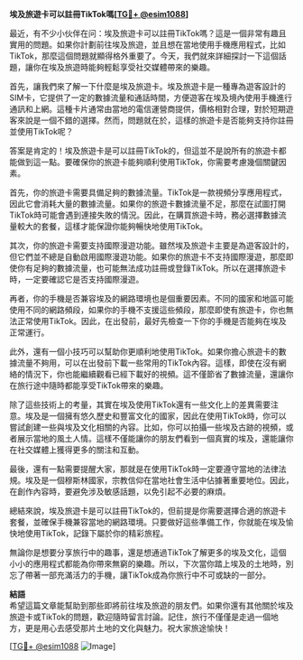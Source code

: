 **埃及旅遊卡可以註冊TikTok嗎[[TG💪+ @esim1088](https://t.me/s/esim1088)]**

最近，有不少小伙伴在问：埃及旅遊卡可以註冊TikTok嗎？這是一個非常有趣且實用的問題。如果你計劃前往埃及旅遊，並且想在當地使用手機應用程式，比如TikTok，那麼這個問題就顯得格外重要了。今天，我們就來詳細探討一下這個話題，讓你在埃及旅遊時能夠輕鬆享受社交媒體帶來的樂趣。

首先，讓我們來了解一下什麼是埃及旅遊卡。埃及旅遊卡是一種專為遊客設計的SIM卡，它提供了一定的數據流量和通話時間，方便遊客在埃及境內使用手機進行通訊和上網。這種卡片通常由當地的電信運營商提供，價格相對合理，對於短期遊客來說是一個不錯的選擇。然而，問題就在於，這樣的旅遊卡是否能夠支持你註冊並使用TikTok呢？

答案是肯定的！埃及旅遊卡是可以註冊TikTok的，但這並不是說所有的旅遊卡都能做到這一點。要確保你的旅遊卡能夠順利使用TikTok，你需要考慮幾個關鍵因素。

首先，你的旅遊卡需要具備足夠的數據流量。TikTok是一款視頻分享應用程式，因此它會消耗大量的數據流量。如果你的旅遊卡數據流量不足，那麼在試圖打開TikTok時可能會遇到連接失敗的情況。因此，在購買旅遊卡時，務必選擇數據流量較大的套餐，這樣才能保證你能夠暢快地使用TikTok。

其次，你的旅遊卡需要支持國際漫遊功能。雖然埃及旅遊卡主要是為遊客設計的，但它們並不總是自動啟用國際漫遊功能。如果你的旅遊卡不支持國際漫遊，那麼即使你有足夠的數據流量，也可能無法成功註冊或登錄TikTok。所以在選擇旅遊卡時，一定要確認它是否支持國際漫遊。

再者，你的手機是否兼容埃及的網路環境也是個重要因素。不同的國家和地區可能使用不同的網路頻段，如果你的手機不支援這些頻段，那麼即使有旅遊卡，你也無法正常使用TikTok。因此，在出發前，最好先檢查一下你的手機是否能夠在埃及正常運行。

此外，還有一個小技巧可以幫助你更順利地使用TikTok。如果你擔心旅遊卡的數據流量不夠用，可以在出發前下載一些常用的TikTok內容。這樣，即使在沒有網絡的情況下，你也能繼續觀看已經下載好的視頻。這不僅節省了數據流量，還讓你在旅行途中隨時都能享受TikTok帶來的樂趣。

除了這些技術上的考量，其實在埃及使用TikTok還有一些文化上的差異需要注意。埃及是一個擁有悠久歷史和豐富文化的國家，因此在使用TikTok時，你可以嘗試創建一些與埃及文化相關的內容。比如，你可以拍攝一些埃及古跡的視頻，或者展示當地的風土人情。這樣不僅能讓你的朋友們看到一個真實的埃及，還能讓你在社交媒體上獲得更多的關注和互動。

最後，還有一點需要提醒大家，那就是在使用TikTok時一定要遵守當地的法律法規。埃及是一個穆斯林國家，宗教信仰在當地社會生活中佔據著重要地位。因此，在創作內容時，要避免涉及敏感話題，以免引起不必要的麻煩。

總結來說，埃及旅遊卡是可以註冊TikTok的，但前提是你需要選擇合適的旅遊卡套餐，並確保手機兼容當地的網路環境。只要做好這些準備工作，你就能在埃及愉快地使用TikTok，記錄下屬於你的精彩旅程。

無論你是想要分享旅行中的趣事，還是想通過TikTok了解更多的埃及文化，這個小小的應用程式都能為你帶來無窮的樂趣。所以，下次當你踏上埃及的土地時，別忘了帶著一部充滿活力的手機，讓TikTok成為你旅行中不可或缺的一部分。

**結語**  
希望這篇文章能幫助到那些即將前往埃及旅遊的朋友們。如果你還有其他關於埃及旅遊卡或TikTok的問題，歡迎隨時留言討論。記住，旅行不僅僅是走過一個地方，更是用心去感受那片土地的文化與魅力。祝大家旅途愉快！

[[TG💪+ @esim1088](https://t.me/s/esim1088) ![Image](https://i.postimg.cc/4NQfJmqS/Snipaste-2025-05-13-00-14-12.png)]